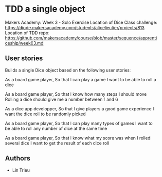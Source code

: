 # TDD a single object

Makers Academy: Week 3 - Solo Exercise
Location of Dice Class challenge:
https://diode.makersacademy.com/students/alicelieutier/projects/813
Location of TDD repo:
https://github.com/makersacademy/course/blob/master/sequence/apprenticeship/week03.md

## User stories
 
 Builds a single Dice object based on the following user stories: 

As a board game player,
So that I can play a game
I want to be able to roll a dice

As a board game player,
So that I know how many steps I should move
Rolling a dice should give me a number between 1 and 6

As a dice app developper,
So that I give players a good game experience
I want the dice roll to be randomly picked

As a board game player,
So that I can play many types of games
I want to be able to roll any number of dice at the same time

As a board game player,
So that I know what my score was when I rolled several dice
I want to get the result of each dice roll

## Authors
- Lin Trieu




